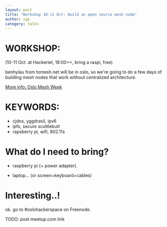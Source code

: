 ```yaml
---
layout: post
title: "Workshop 10-11 Oct: Build an open source mesh node"
author: sgo
category: talks
---
```

# WORKSHOP: 
  (10-11 Oct. at Hackeriet, 18:00++, bring a raspi, free)

benhylau from tomesh.net will be in oslo, so we're going to do a few days of
building mesh nodes that work without centralized architecture.

[More info: Oslo Mesh Week](https://github.com/benhylau/talks-and-workshops/blob/master/proposals/201810_nuug-hackeriet.md)


# KEYWORDS:
* cjdns, yggdrasil, ipv6
* ipfs, secure scuttlebutt
* rapsberry pi, wifi, 802.11s

# What do I need to bring? 
* raspberry pi (+ power adapter).
- laptop... (or screen+keyboard+cables)

# Interesting..!
ok. go to #oslohackerspace on Freenode.

TODO: post meetup.com link
